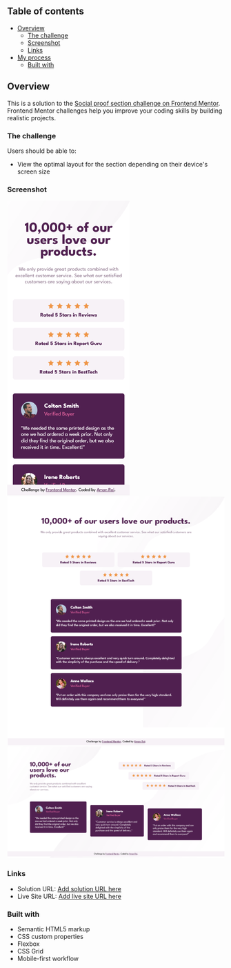 
## Table of contents

- [Overview](#overview)
  - [The challenge](#the-challenge)
  - [Screenshot](#screenshot)
  - [Links](#links)
- [My process](#my-process)
  - [Built with](#built-with)


## Overview

This is a solution to the [Social proof section challenge on Frontend Mentor](https://www.frontendmentor.io/challenges/social-proof-section-6e0qTv_bA). Frontend Mentor challenges help you improve your coding skills by building realistic projects. 

### The challenge

Users should be able to:

- View the optimal layout for the section depending on their device's screen size

### Screenshot

![Mobile](/screenshot/ss-mobile.png)
![Tablet](/screenshot/ss-tablet.png)
![PC](/screenshot/ss-pc.png)


### Links

- Solution URL: [Add solution URL here](https://your-solution-url.com)
- Live Site URL: [Add live site URL here](https://gorgeous-fox-6a12ff.netlify.app/)

### Built with

- Semantic HTML5 markup
- CSS custom properties
- Flexbox
- CSS Grid
- Mobile-first workflow


